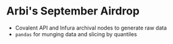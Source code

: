 # Arbi's September Airdrop

* Covalent API and Infura archival nodes to generate raw data
* `pandas` for munging data and slicing by quantiles
